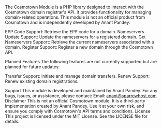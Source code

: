The Cosmotown Module is a PHP library designed to interact with the Cosmotown domain registrar's API. It provides functionality for managing domain-related operations. This module is not an official product from Cosmotown and is independently developed by Anant Pandey.

EPP Code Support: Retrieve the EPP code for a domain.
Nameservers Update Support: Update the nameservers for a registered domain.
Get Nameservers Support: Retrieve the current nameservers associated with a domain.
Register Support: Register a new domain through the Cosmotown API.

Planned Features
The following features are not currently supported but are planned for future updates:

Transfer Support: Initiate and manage domain transfers.
Renew Support: Renew existing domain registrations.

Support
This module is developed and maintained by Anant Pandey. For any bugs, issues, or assistance, please contact:
Email: anant@sparrowhost.com
Disclaimer
This is not an official Cosmotown module. It is a third-party implementation created by Anant Pandey. Use it at your own risk, and ensure you comply with Cosmotown's API terms and conditions.
License
This project is licensed under the MIT License. See the LICENSE file for details.
